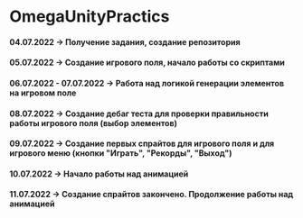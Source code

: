 # OmegaUnityPractics
#### 04.07.2022 -> Получение задания, создание репозитория
#### 05.07.2022 -> Создание игрового поля, начало работы со скриптами
#### 06.07.2022 - 07.07.2022 -> Работа над логикой генерации элементов на игровом поле
#### 08.07.2022 -> Создание дебаг теста для проверки правильности работы игрового поля (выбор элементов)
#### 09.07.2022 -> Создание первых спрайтов для игрового поля и для игрового меню (кнопки "Играть", "Рекорды", "Выход")
#### 10.07.2022 -> Начало работы над анимацией 
#### 11.07.2022 -> Создание спрайтов закончено. Продолжение работы над анимацией